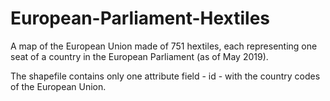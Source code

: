 # European-Parliament-Hextiles
A map of the European Union made of 751 hextiles, each representing one seat of a country in the European Parliament (as of May 2019).

The shapefile contains only one attribute field - id - with the country codes of the European Union.
